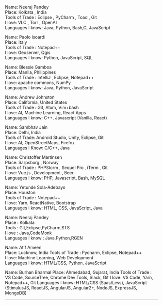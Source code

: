 Name: Neeraj Pandey  
Place: Kolkata , India   
Tools of Trade : Eclipse , PyCharm , Toad , Git  
I love: VLC , Torr , OpenAI  
Languages I know: Java, Python, Bash,C, JavaScript

Name: Paolo Isoardi  
Place: Italy  
Tools of Trade : Notepad++  
I love: Geoserver, Qgis  
Languages I know: Python, JavaScript, SQL  

Name: Blessie Gamboa  
Place: Manila, Philippines   
Tools of Trade : IntelliJ , Eclipse, Notepad++      
I love: apache commons, NumPy   
Languages I know: Java, Python, JavaScript    

Name: Andrew Johnston   
Place: California, United States    
Tools of Trade : Git, Atom, Vim+bash    
I love: AI, Machine Learning, React Apps        
Languages I know: C++, Javascript (Vanilla, React)    

Name: Sambhav Jain    
Place: Delhi, India     
Tools of Trade: Android Studio, Unity, Eclipse, Git   
I love: AI, OpenStreetMaps, Firefox     
Languages I Know: C/C++, Java   

Name: Christoffer Martinsen   
Place: Sarpsborg , Norway   
Tools of Trade : PHPStorm , Sequel Pro , iTerm , Git      
I love: Vue.js , Development , Beer   
Languages I know: PHP, Javascript, Bash, MySQL        

Name: Yetunde Sola-Adebayo  
Place: Houston      
Tools of Trade : Notepad++      
I love: Yarn, ReactNative, Bootstrap    
Languages I know: HTML, CSS, JavaScript, Java     

Name: Neeraj Pandey  
Place : Kolkata  
Tools : Git,Eclipse,PyCharm,STS  
I love : Java,CodeMonk  
Languages I know : Java,Python,RGEN  

Name: Atif Ameen  
Place: Lucknow, India 
Tools of Trade : Pycharm, Eclipse, Notepad++      
I love: Machine Learning, Web Development   
Languages I know: HTML/CSS, Python, JavaScript

Name: Burhan Bharmal
Place: Ahmedabad, Gujarat, India
Tools of Trade : VS Code, SourceTree, Chrome Dev Tools, Slack, Git
I love: VS Code, Yarn, Notepad++, Git
Languages I know: HTML/CSS (Saas/Less), JavaScript (StimulusJS, ReactJS, AngularJS, Angular2+, NodeJS, ExpressJS, MongoDB)
_______________________________
